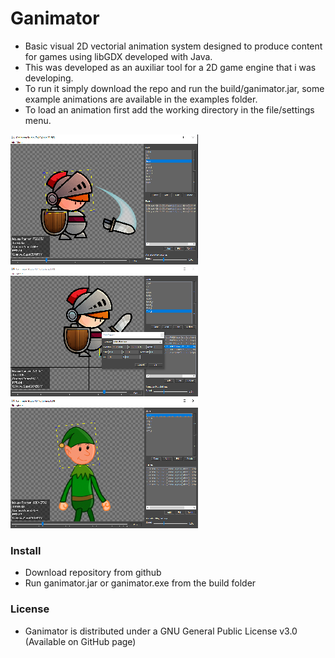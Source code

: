 # Ganimator

 - Basic visual 2D vectorial animation system designed to produce content for games using libGDX developed with Java.
 - This was developed as an auxiliar tool for a 2D game engine that i was developing.
 - To run it simply download the repo and run the build/ganimator.jar, some example animations are available in the examples folder.
 - To load an animation first add the working directory in the file/settings menu.

![alt tag](https://raw.githubusercontent.com/tentone/ganimator/master/docs/screenshot/a.png)
![alt tag](https://raw.githubusercontent.com/tentone/ganimator/master/docs/screenshot/b.png)
![alt tag](https://raw.githubusercontent.com/tentone/ganimator/master/docs/screenshot/c.png)
 
### Install
 - Download repository from github
 - Run ganimator.jar or ganimator.exe from the build folder

### License
 - Ganimator is distributed under a GNU General Public License v3.0 (Available on GitHub page)
